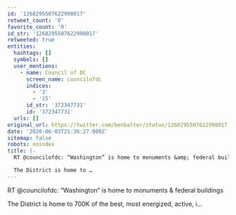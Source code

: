 ```yaml
---
id: '1268295507622998017'
retweet_count: '0'
favorite_count: '0'
id_str: '1268295507622998017'
retweeted: true
entities:
  hashtags: []
  symbols: []
  user_mentions:
    - name: Council of DC
      screen_name: councilofdc
      indices:
        - '3'
        - '15'
      id_str: '372347731'
      id: '372347731'
  urls: []
original_url: https://twitter.com/benbalter/status/1268295507622998017
date: '2020-06-03T21:36:27.000Z'
sitemap: false
robots: noindex
title: |-
  RT @councilofdc: “Washington” is home to monuments &amp; federal buildings

  The District is home to …
---
```


RT @councilofdc: “Washington” is home to monuments &amp; federal buildings

The District is home to 700K of the best, most energized, active, i…